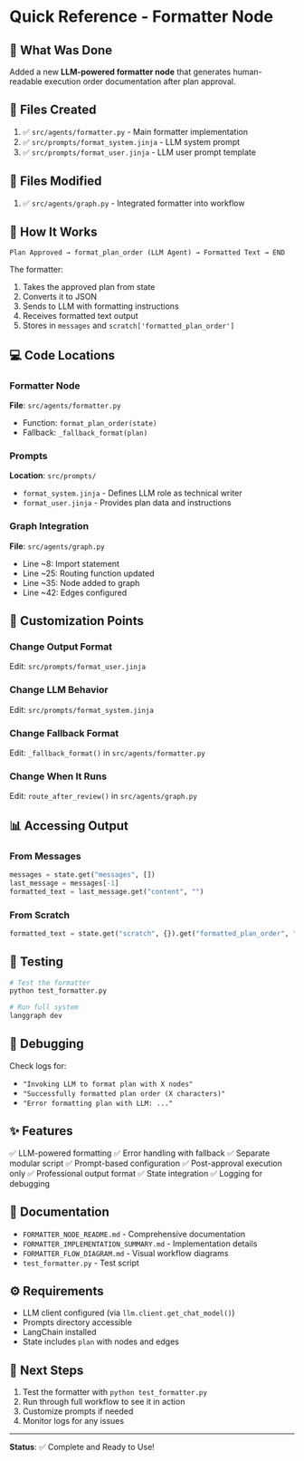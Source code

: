 # Quick Reference - Formatter Node

## 🎯 What Was Done

Added a new **LLM-powered formatter node** that generates human-readable execution order documentation after plan approval.

## 📁 Files Created

1. ✅ `src/agents/formatter.py` - Main formatter implementation
2. ✅ `src/prompts/format_system.jinja` - LLM system prompt
3. ✅ `src/prompts/format_user.jinja` - LLM user prompt template

## 📝 Files Modified

1. ✅ `src/agents/graph.py` - Integrated formatter into workflow

## 🔄 How It Works

```
Plan Approved → format_plan_order (LLM Agent) → Formatted Text → END
```

The formatter:
1. Takes the approved plan from state
2. Converts it to JSON
3. Sends to LLM with formatting instructions
4. Receives formatted text output
5. Stores in `messages` and `scratch['formatted_plan_order']`

## 💻 Code Locations

### Formatter Node
**File**: `src/agents/formatter.py`
- Function: `format_plan_order(state)`
- Fallback: `_fallback_format(plan)`

### Prompts
**Location**: `src/prompts/`
- `format_system.jinja` - Defines LLM role as technical writer
- `format_user.jinja` - Provides plan data and instructions

### Graph Integration
**File**: `src/agents/graph.py`
- Line ~8: Import statement
- Line ~25: Routing function updated
- Line ~35: Node added to graph
- Line ~42: Edges configured

## 🎨 Customization Points

### Change Output Format
Edit: `src/prompts/format_user.jinja`

### Change LLM Behavior
Edit: `src/prompts/format_system.jinja`

### Change Fallback Format
Edit: `_fallback_format()` in `src/agents/formatter.py`

### Change When It Runs
Edit: `route_after_review()` in `src/agents/graph.py`

## 📊 Accessing Output

### From Messages
```python
messages = state.get("messages", [])
last_message = messages[-1]
formatted_text = last_message.get("content", "")
```

### From Scratch
```python
formatted_text = state.get("scratch", {}).get("formatted_plan_order", "")
```

## 🧪 Testing

```bash
# Test the formatter
python test_formatter.py

# Run full system
langgraph dev
```

## 🐛 Debugging

Check logs for:
- `"Invoking LLM to format plan with X nodes"`
- `"Successfully formatted plan order (X characters)"`
- `"Error formatting plan with LLM: ..."`

## ✨ Features

✅ LLM-powered formatting
✅ Error handling with fallback
✅ Separate modular script
✅ Prompt-based configuration
✅ Post-approval execution only
✅ Professional output format
✅ State integration
✅ Logging for debugging

## 📖 Documentation

- `FORMATTER_NODE_README.md` - Comprehensive documentation
- `FORMATTER_IMPLEMENTATION_SUMMARY.md` - Implementation details
- `FORMATTER_FLOW_DIAGRAM.md` - Visual workflow diagrams
- `test_formatter.py` - Test script

## ⚙️ Requirements

- LLM client configured (via `llm.client.get_chat_model()`)
- Prompts directory accessible
- LangChain installed
- State includes `plan` with nodes and edges

## 🚀 Next Steps

1. Test the formatter with `python test_formatter.py`
2. Run through full workflow to see it in action
3. Customize prompts if needed
4. Monitor logs for any issues

---

**Status**: ✅ Complete and Ready to Use!
